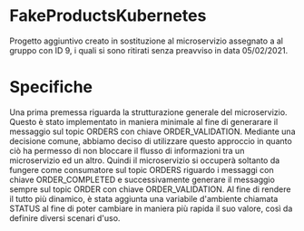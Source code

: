 # FakeProductsKubernetes

Progetto aggiuntivo creato in sostituzione al microservizio assegnato a al gruppo con ID 9, i quali si sono ritirati senza preavviso in data 05/02/2021.

# Specifiche

Una prima premessa riguarda la strutturazione generale del microservizio. 
Questo è stato implementato in maniera minimale al fine di generarare il messaggio sul topic ORDERS con chiave ORDER_VALIDATION.
Mediante una decisione comune, abbiamo deciso di utilizzare questo approccio in quanto ciò ha permesso di non bloccare il flusso di informazioni tra un microservizio ed un altro.
Quindi il microservizio si occuperà soltanto da fungere come consumatore sul topic ORDERS riguardo i messaggi con chiave ORDER_COMPLETED e successivamente generare il messaggio sempre sul topic ORDER con chiave ORDER_VALIDATION.
Al fine di rendere il tutto più dinamico, è stata aggiunta una variabile d'ambiente chiamata STATUS al fine di poter cambiare in maniera più rapida il suo valore, così da definire diversi scenari d'uso.

